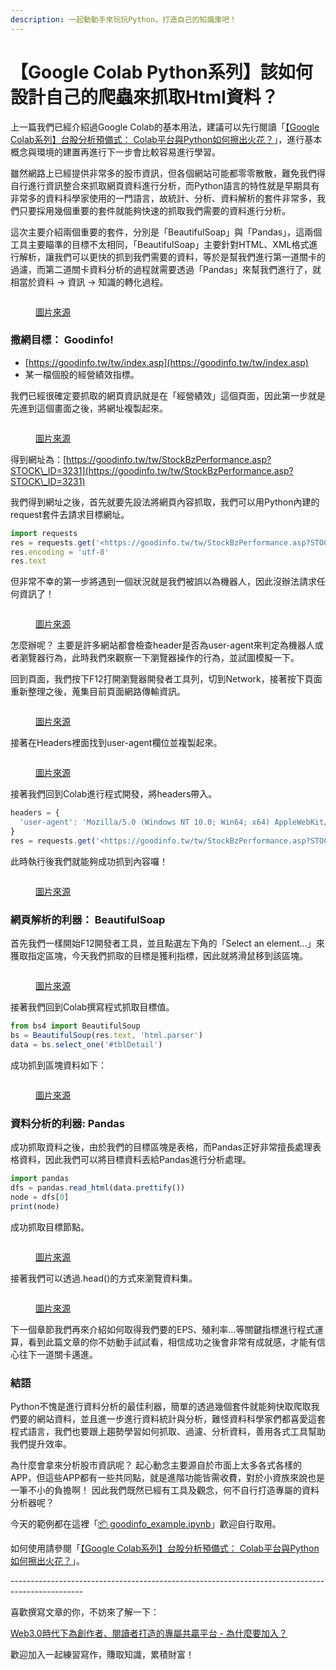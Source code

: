 ```yaml
---
description: 一起動動手來玩玩Python，打造自己的知識庫吧！
---
```


# 【Google Colab Python系列】該如何設計自己的爬蟲來抓取Html資料？

上一篇我們已經介紹過Google Colab的基本用法，建議可以先行閱讀「[【Google Colab系列】台股分析預備式： Colab平台與Python如何擦出火花？](https://www.potatomedia.co/s/aNLHZe3S)」，進行基本概念與環境的建置再進行下一步會比較容易進行學習。

雖然網路上已經提供非常多的股市資訊，但各個網站可能都零零散散，難免我們得自行進行資訊整合來抓取網頁資料進行分析，而Python語言的特性就是早期具有非常多的資料科學家使用的一門語言，故統計、分析、資料解析的套件非常多，我們只要採用幾個重要的套件就能夠快速的抓取我們需要的資料進行分析。

這次主要介紹兩個重要的套件，分別是「BeautifulSoap」與「Pandas」，這兩個工具主要瞄準的目標不太相同，「BeautifulSoap」主要針對HTML、XML格式進行解析，讓我們可以更快的抓到我們需要的資料，等於是幫我們進行第一道關卡的過濾，而第二道關卡資料分析的過程就需要透過「Pandas」來幫我們進行了，就相當於資料 → 資訊 → 知識的轉化過程。

<figure><img src="../.gitbook/assets/spider.drawio.png" alt=""><figcaption><p><a href="https://www.potatomedia.co/s/ah0EuUhd">圖片來源</a></p></figcaption></figure>

### 撒網目標： Goodinfo!

* [https://goodinfo.tw/tw/index.asp](https://goodinfo.tw/tw/index.asp)
* 某一檔個股的經營績效指標。

我們已經很確定要抓取的網頁資訊就是在「經營績效」這個頁面，因此第一步就是先進到這個畫面之後，將網址複製起來。

<figure><img src="../.gitbook/assets/蒐集_經營績效.png" alt=""><figcaption><p><a href="https://www.potatomedia.co/s/ah0EuUhd">圖片來源</a></p></figcaption></figure>

得到網址為：[https://goodinfo.tw/tw/StockBzPerformance.asp?STOCK\_ID=3231](https://goodinfo.tw/tw/StockBzPerformance.asp?STOCK\_ID=3231)

我們得到網址之後，首先就要先設法將網頁內容抓取，我們可以用Python內建的request套件去請求目標網址。

```jsx
import requests
res = requests.get('<https://goodinfo.tw/tw/StockBzPerformance.asp?STOCK_ID=3231>', headers = headers)
res.encoding = 'utf-8'
res.text
```

但非常不幸的第一步將遇到一個狀況就是我們被誤以為機器人，因此沒辦法請求任何資訊了！

<figure><img src="../.gitbook/assets/被阻擋的請求.png" alt=""><figcaption><p><a href="https://www.potatomedia.co/s/ah0EuUhd">圖片來源</a></p></figcaption></figure>

怎麼辦呢？ 主要是許多網站都會檢查header是否為user-agent來判定為機器人或者瀏覽器行為，此時我們來觀察一下瀏覽器操作的行為，並試圖模擬一下。

回到頁面，我們按下F12打開瀏覽器開發者工具列，切到Network，接著按下頁面重新整理之後，蒐集目前頁面網路傳輸資訊。

<figure><img src="../.gitbook/assets/觀察瀏覽器行為.png" alt=""><figcaption><p><a href="https://www.potatomedia.co/s/ah0EuUhd">圖片來源</a></p></figcaption></figure>

接著在Headers裡面找到user-agent欄位並複製起來。

<figure><img src="../.gitbook/assets/找到user_agent.png" alt=""><figcaption><p><a href="https://www.potatomedia.co/s/ah0EuUhd">圖片來源</a></p></figcaption></figure>

接著我們回到Colab進行程式開發，將headers帶入。

```jsx
headers = {
  'user-agent': 'Mozilla/5.0 (Windows NT 10.0; Win64; x64) AppleWebKit/537.36 (KHTML, like Gecko) Chrome/107.0.0.0 Safari/537.36'
}
res = requests.get('<https://goodinfo.tw/tw/StockBzPerformance.asp?STOCK_ID=3231>', headers = headers)
```

此時執行後我們就能夠成功抓到內容囉！

<figure><img src="../.gitbook/assets/成功抓到資訊.png" alt=""><figcaption><p><a href="https://www.potatomedia.co/s/ah0EuUhd">圖片來源</a></p></figcaption></figure>

### 網頁解析的利器： BeautifulSoap

首先我們一樣開始F12開發者工具，並且點選左下角的「Select an element…」來獲取指定區塊，今天我們抓取的目標是獲利指標，因此就將滑鼠移到該區塊。

<figure><img src="../.gitbook/assets/鎖定目標.png" alt=""><figcaption><p><a href="https://www.potatomedia.co/s/ah0EuUhd">圖片來源</a></p></figcaption></figure>

接著我們回到Colab撰寫程式抓取目標值。

```jsx
from bs4 import BeautifulSoup
bs = BeautifulSoup(res.text, 'html.parser')
data = bs.select_one('#tblDetail')
```

成功抓到區塊資料如下：

<figure><img src="../.gitbook/assets/成功抓取目標.png" alt=""><figcaption><p><a href="https://www.potatomedia.co/s/ah0EuUhd">圖片來源</a></p></figcaption></figure>

### 資料分析的利器: Pandas

成功抓取資料之後，由於我們的目標區塊是表格，而Pandas正好非常擅長處理表格資料，因此我們可以將目標資料丟給Pandas進行分析處理。

```jsx
import pandas
dfs = pandas.read_html(data.prettify())
node = dfs[0]
print(node)
```

成功抓取目標節點。

<figure><img src="../.gitbook/assets/成功抓取目標資訊.png" alt=""><figcaption><p><a href="https://www.potatomedia.co/s/ah0EuUhd">圖片來源</a></p></figcaption></figure>

接著我們可以透過.head()的方式來瀏覽資料集。

<figure><img src="../.gitbook/assets/瀏覽資料集 (1).png" alt=""><figcaption><p><a href="https://www.potatomedia.co/s/ah0EuUhd">圖片來源</a></p></figcaption></figure>

下一個章節我們再來介紹如何取得我們要的EPS、殖利率…等關鍵指標進行程式運算，看到此篇文章的你不妨動手試試看，相信成功之後會非常有成就感，才能有信心往下一道關卡邁進。

### 結語

Python不愧是進行資料分析的最佳利器，簡單的透過幾個套件就能夠快取爬取我們要的網站資料，並且進一步進行資料統計與分析，難怪資料科學家們都喜愛這套程式語言，我們也要跟上趨勢學習如何抓取、過濾、分析資料，善用各式工具幫助我們提升效率。

為什麼會拿來分析股市資訊呢？ 起心動念主要源自於市面上太多各式各樣的APP，但這些APP都有一些共同點，就是進階功能皆需收費，對於小資族來說也是一筆不小的負擔啊！ 因此我們既然已經有工具及觀念，何不自行打造專屬的資料分析器呢？



今天的範例都在這裡「[📦 goodinfo\_example.ipynb](../jupyter-examples/goodinfo\_example.ipynb)」歡迎自行取用。

如何使用請參閱「[【Google Colab系列】台股分析預備式： Colab平台與Python如何擦出火花？](https://www.potatomedia.co/s/aNLHZe3S')」。

\------------------------------------------------------------------------------------------------

喜歡撰寫文章的你，不妨來了解一下：

[Web3.0時代下為創作者、閱讀者打造的專屬共贏平台 - 為什麼要加入？](https://www.potatomedia.co/s/2PmFxsq)&#x20;

歡迎加入一起練習寫作，賺取知識，累積財富！
